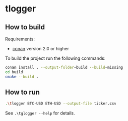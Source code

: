 # tlogger

## How to build

Requirements:
- [conan](https://conan.io/) version 2.0 or higher

To build the project run the following commands:
```sh
conan install . --output-folder=build --build=missing
cd build
cmake --build .
```

## How to run

```sh
.\tlogger BTC-USD ETH-USD --output-file ticker.csv
```

See `.\tglogger --help` for details.
